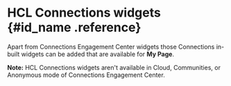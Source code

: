 # HCL Connections widgets {#id_name .reference}

Apart from Connections Engagement Center widgets those Connections in-built widgets can be added that are available for **My Page**.

**Note:** HCL Connections widgets aren't available in Cloud, Communities, or Anonymous mode of Connections Engagement Center.

